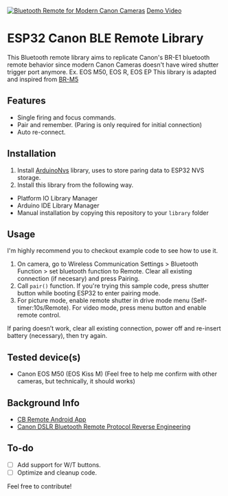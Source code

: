 [![Bluetooth Remote for Modern Canon Cameras](./.github/cover.png)](https://www.youtube.com/watch?v=mM_tIqrD_5A "ESP32 Canon BLE Remote Library Demo")
[Demo Video](https://www.youtube.com/watch?v=mM_tIqrD_5A)

# ESP32 Canon BLE Remote Library
This Bluetooth remote library aims to replicate Canon's BR-E1 bluetooth remote behavior since modern Canon Cameras doesn't have wired shutter trigger port anymore. Ex. EOS M50, EOS R, EOS EP
This library is adapted and inspired from [BR-M5](https://github.com/ArthurFDLR/BR-M5)

## Features
* Single firing and focus commands.
* Pair and remember. (Paring is only required for initial connection)
* Auto re-connect.

## Installation
1. Install [ArduinoNvs]() library, uses to store paring data to ESP32 NVS storage.
2. Install this library from the following way.
  - Platform IO Library Manager
  - Arduino IDE Library Manager
  - Manual installation by copying this repository to your `library` folder

## Usage
I'm highly recommend you to checkout example code to see how to use it.

1.  On camera, go to Wireless Communication Settings > Bluetooth Function > set bluetooth function to Remote. Clear all existing connection (if necesary) and press Pairing.
2.  Call `pair()` function. If you're trying this sample code, press shutter button while booting ESP32 to enter pairing mode.
3.  For picture mode, enable remote shutter in drive mode menu (Self-timer:10s/Remote). For video mode, press menu button and enable remote control.

If paring doesn’t work, clear all existing connection, power off and re-insert battery (necessary), then try again. 

## Tested device(s)
- Canon EOS M50 (EOS Kiss M)
(Feel free to help me confirm with other cameras, but technically, it should works)

## Background Info
- [CB Remote Android App](https://github.com/iebyt/cbremote)
- [Canon DSLR Bluetooth Remote Protocol Reverse Engineering](https://iandouglasscott.com/2018/07/04/canon-dslr-bluetooth-remote-protocol/)

## To-do
- [ ] Add support for W/T buttons.
- [ ] Optimize and cleanup code.

Feel free to contribute!
